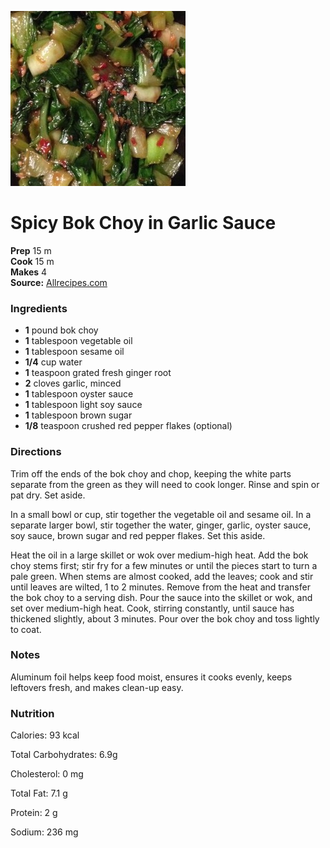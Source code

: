 [![](./images/45704d22-a039-4832-8c35-c489002c25c4.jpg)](http://images.media-allrecipes.com/userphotos/720x405/2322420.jpg)

#  Spicy Bok Choy in Garlic Sauce

**Prep** 15 m  
**Cook** 15 m  
**Makes** 4  
**Source:** [Allrecipes.com](http://allrecipes.com/recipe/167331/spicy-bok-choy-in-garlic-sauce/)

###  Ingredients

  *   **1** pound bok choy
  *   **1** tablespoon vegetable oil
  *   **1** tablespoon sesame oil
  *   **1/4** cup water
  *   **1** teaspoon grated fresh ginger root
  *   **2** cloves garlic, minced
  *   **1** tablespoon oyster sauce
  *   **1** tablespoon light soy sauce
  *   **1** tablespoon brown sugar
  *   **1/8** teaspoon crushed red pepper flakes (optional)

###  Directions

Trim off the ends of the bok choy and chop, keeping the white parts separate
from the green as they will need to cook longer. Rinse and spin or pat dry.
Set aside.

In a small bowl or cup, stir together the vegetable oil and sesame oil. In a
separate larger bowl, stir together the water, ginger, garlic, oyster sauce,
soy sauce, brown sugar and red pepper flakes. Set this aside.

Heat the oil in a large skillet or wok over medium-high heat. Add the bok choy
stems first; stir fry for a few minutes or until the pieces start to turn a
pale green. When stems are almost cooked, add the leaves; cook and stir until
leaves are wilted, 1 to 2 minutes. Remove from the heat and transfer the bok
choy to a serving dish. Pour the sauce into the skillet or wok, and set over
medium-high heat. Cook, stirring constantly, until sauce has thickened
slightly, about 3 minutes. Pour over the bok choy and toss lightly to coat.

###  Notes

Aluminum foil helps keep food moist, ensures it cooks evenly, keeps leftovers
fresh, and makes clean-up easy.

###  Nutrition

Calories: 93 kcal

Total Carbohydrates: 6.9g

Cholesterol: 0 mg

Total Fat: 7.1 g

Protein: 2 g

Sodium: 236 mg

